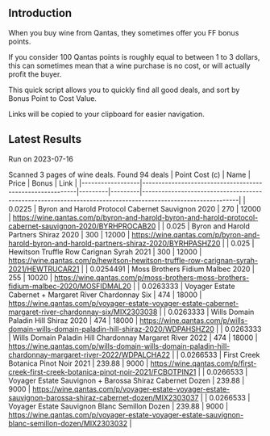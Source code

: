## Introduction

When you buy wine from Qantas, they sometimes offer you FF bonus points. 

If you consider 100 Qantas points is roughly equal to between 1 to 3 dollars, this can sometimes mean that a wine purchase is no cost, or will actually profit the buyer.

This quick script allows you to quickly find all good deals, and sort by Bonus Point to Cost Value.

Links will be copied to your clipboard for easier navigation.

## Latest Results

Run on 2023-07-16

Scanned 3 pages of wine deals.
Found 94 deals
|   Point Cost (c) | Name                                                     |   Price |   Bonus | Link                                                                                                       |
|------------------|----------------------------------------------------------|---------|---------|------------------------------------------------------------------------------------------------------------|
|        0.0225    | Byron and Harold Protocol Cabernet Sauvignon 2020        |  270    |   12000 | https://wine.qantas.com/p/byron-and-harold-byron-and-harold-protocol-cabernet-sauvignon-2020/BYRHPROCAB20  |
|        0.025     | Byron and Harold Partners Shiraz 2020                    |  300    |   12000 | https://wine.qantas.com/p/byron-and-harold-byron-and-harold-partners-shiraz-2020/BYRHPASHZ20               |
|        0.025     | Hewitson Truffle Row Carignan Syrah 2021                 |  300    |   12000 | https://wine.qantas.com/p/hewitson-hewitson-truffle-row-carignan-syrah-2021/HEWTRUCAR21                    |
|        0.0254491 | Moss Brothers Fidium Malbec 2020                         |  255    |   10020 | https://wine.qantas.com/p/moss-brothers-moss-brothers-fidium-malbec-2020/MOSFIDMAL20                       |
|        0.0263333 | Voyager Estate Cabernet + Margaret River Chardonnay Six  |  474    |   18000 | https://wine.qantas.com/p/voyager-estate-voyager-estate-cabernet-margaret-river-chardonnay-six/MIX2303038  |
|        0.0263333 | Wills Domain Paladin Hill Shiraz 2020                    |  474    |   18000 | https://wine.qantas.com/p/wills-domain-wills-domain-paladin-hill-shiraz-2020/WDPAHSHZ20                    |
|        0.0263333 | Wills Domain Paladin Hill Chardonnay Margaret River 2022 |  474    |   18000 | https://wine.qantas.com/p/wills-domain-wills-domain-paladin-hill-chardonnay-margaret-river-2022/WDPALCHA22 |
|        0.0266533 | First Creek Botanica Pinot Noir 2021                     |  239.88 |    9000 | https://wine.qantas.com/p/first-creek-first-creek-botanica-pinot-noir-2021/FCBOTPIN21                      |
|        0.0266533 | Voyager Estate Sauvignon + Barossa Shiraz Cabernet Dozen |  239.88 |    9000 | https://wine.qantas.com/p/voyager-estate-voyager-estate-sauvignon-barossa-shiraz-cabernet-dozen/MIX2303037 |
|        0.0266533 | Voyager Estate Sauvignon Blanc Semillon Dozen            |  239.88 |    9000 | https://wine.qantas.com/p/voyager-estate-voyager-estate-sauvignon-blanc-semillon-dozen/MIX2303032          |

